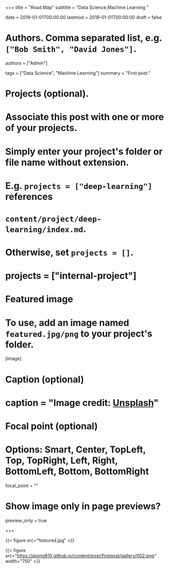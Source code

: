 +++
title = "Road Map"
subtitle = "Data Science,Machine Learning "

date = 2019-01-01T00:00:00
lastmod = 2019-01-01T00:00:00
draft = false

# Authors. Comma separated list, e.g. `["Bob Smith", "David Jones"]`.
authors = ["Admin"]

tags = ["Data Science", "Machine Learning"]
summary = "First post."

# Projects (optional).
#   Associate this post with one or more of your projects.
#   Simply enter your project's folder or file name without extension.
#   E.g. `projects = ["deep-learning"]` references 
#   `content/project/deep-learning/index.md`.
#   Otherwise, set `projects = []`.
# projects = ["internal-project"]

# Featured image
# To use, add an image named `featured.jpg/png` to your project's folder. 
[image]
  # Caption (optional)
  # caption = "Image credit: [**Unsplash**](https://unsplash.com/photos/CpkOjOcXdUY)"

  # Focal point (optional)
  # Options: Smart, Center, TopLeft, Top, TopRight, Left, Right, BottomLeft, Bottom, BottomRight
  focal_point = ""

  # Show image only in page previews?
  preview_only = true


+++

{{< figure src="featured.jpg" >}}


{{< figure src="https://qixing810.github.io/content/post/firstpost/gallery/002.png" width="750" >}}



